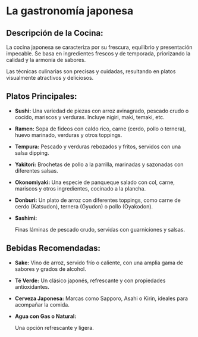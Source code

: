 # La gastronomía japonesa

## Descripción de la Cocina:

La cocina japonesa se caracteriza por su frescura, equilibrio y presentación impecable. Se basa en ingredientes frescos y de temporada, priorizando la calidad y la armonía de sabores. 

Las técnicas culinarias son precisas y cuidadas, resultando en platos visualmente atractivos y deliciosos.


## Platos Principales:

- **Sushi:** Una variedad de piezas con arroz avinagrado, pescado crudo o cocido, mariscos y verduras. Incluye nigiri, maki, temaki, etc. 

- **Ramen:** Sopa de fideos con caldo rico, carne (cerdo, pollo o ternera), huevo marinado, verduras y otros toppings. 

- **Tempura:** Pescado y verduras rebozados y fritos, servidos con una salsa dipping. 

- **Yakitori:** Brochetas de pollo a la parrilla, marinadas y sazonadas con diferentes salsas. 

- **Okonomiyaki:** Una especie de panqueque salado con col, carne, mariscos y otros ingredientes, cocinado a la plancha. 

- **Donburi:** Un plato de arroz con diferentes toppings, como carne de cerdo (Katsudon), ternera (Gyudon) o pollo (Oyakodon). 

- **Sashimi:** 

  Finas láminas de pescado crudo, servidas con guarniciones y salsas.


## Bebidas Recomendadas:

- **Sake:** Vino de arroz, servido frío o caliente, con una amplia gama de sabores y grados de alcohol. 

- **Té Verde:** Un clásico japonés, refrescante y con propiedades antioxidantes. 

- **Cerveza Japonesa:** Marcas como Sapporo, Asahi o Kirin, ideales para acompañar la comida. 

- **Agua con Gas o Natural:** 

  Una opción refrescante y ligera.

  